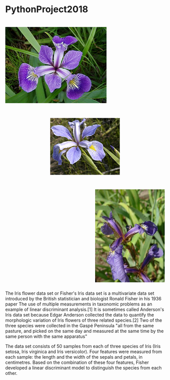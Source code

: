 # PythonProject2018

<h1 align="left">
  <img src="iris_versicolor.png" alt="GMIT Logo" />
</h1>
<h1 align="center">
  <img src="Iris_virginica.jpg" alt="GMIT Logo" />
</h1>
<h1 align="right">
  <img src="Iris_setosa.jpg" alt="GMIT Logo" />
</h1>
The Iris flower data set or Fisher's Iris data set is a multivariate data set introduced by the British statistician and biologist Ronald Fisher in his 1936 paper The use of multiple measurements in taxonomic problems as an example of linear discriminant analysis.[1] It is sometimes called Anderson's Iris data set because Edgar Anderson collected the data to quantify the morphologic variation of Iris flowers of three related species.[2] Two of the three species were collected in the Gaspé Peninsula "all from the same pasture, and picked on the same day and measured at the same time by the same person with the same apparatus"

The data set consists of 50 samples from each of three species of Iris (Iris setosa, Iris virginica and Iris versicolor). Four features were measured from each sample: the length and the width of the sepals and petals, in centimetres. Based on the combination of these four features, Fisher developed a linear discriminant model to distinguish the species from each other.

